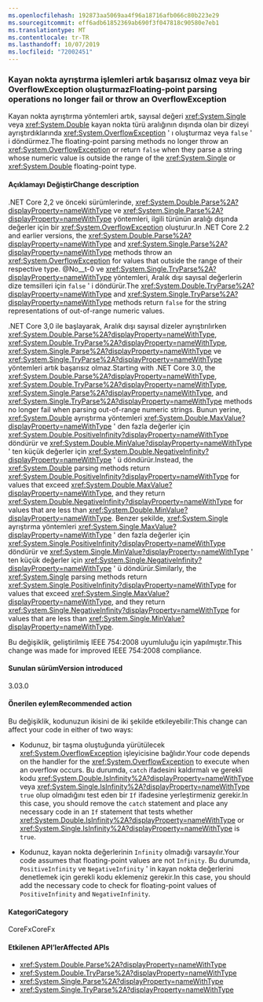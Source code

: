 ```yaml
---
ms.openlocfilehash: 192873aa5069aa4f96a18716afb066c80b223e29
ms.sourcegitcommit: eff6adb61852369ab690f3f047818c90580e7eb1
ms.translationtype: MT
ms.contentlocale: tr-TR
ms.lasthandoff: 10/07/2019
ms.locfileid: "72002451"
---
```

### <a name="floating-point-parsing-operations-no-longer-fail-or-throw-an-overflowexception"></a><span data-ttu-id="664cd-101">Kayan nokta ayrıştırma işlemleri artık başarısız olmaz veya bir OverflowException oluşturmaz</span><span class="sxs-lookup"><span data-stu-id="664cd-101">Floating-point parsing operations no longer fail or throw an OverflowException</span></span>

<span data-ttu-id="664cd-102">Kayan nokta ayrıştırma yöntemleri artık, sayısal değeri <xref:System.Single> veya <xref:System.Double> kayan nokta türü aralığının dışında olan bir dizeyi ayrıştırdıklarında <xref:System.OverflowException> ' ı oluşturmaz veya `false` ' i döndürmez.</span><span class="sxs-lookup"><span data-stu-id="664cd-102">The floating-point parsing methods no longer throw an <xref:System.OverflowException> or return `false` when they parse a string whose numeric value is outside the range of the <xref:System.Single> or <xref:System.Double> floating-point type.</span></span>

#### <a name="change-description"></a><span data-ttu-id="664cd-103">Açıklamayı Değiştir</span><span class="sxs-lookup"><span data-stu-id="664cd-103">Change description</span></span>

<span data-ttu-id="664cd-104">.NET Core 2,2 ve önceki sürümlerinde, <xref:System.Double.Parse%2A?displayProperty=nameWithType> ve <xref:System.Single.Parse%2A?displayProperty=nameWithType> yöntemleri, ilgili türünün aralığı dışında değerler için bir <xref:System.OverflowException> oluşturur.</span><span class="sxs-lookup"><span data-stu-id="664cd-104">In .NET Core 2.2 and earlier versions, the <xref:System.Double.Parse%2A?displayProperty=nameWithType> and <xref:System.Single.Parse%2A?displayProperty=nameWithType> methods throw an <xref:System.OverflowException> for values that outside the range of their respective type.</span></span> <span data-ttu-id="664cd-105">@No__t-0 ve <xref:System.Single.TryParse%2A?displayProperty=nameWithType> yöntemleri, Aralık dışı sayısal değerlerin dize temsilleri için `false` ' i döndürür.</span><span class="sxs-lookup"><span data-stu-id="664cd-105">The <xref:System.Double.TryParse%2A?displayProperty=nameWithType> and <xref:System.Single.TryParse%2A?displayProperty=nameWithType> methods return `false` for the string representations of out-of-range numeric values.</span></span>

<span data-ttu-id="664cd-106">.NET Core 3,0 ile başlayarak, Aralık dışı sayısal dizeler ayrıştırılırken <xref:System.Double.Parse%2A?displayProperty=nameWithType>, <xref:System.Double.TryParse%2A?displayProperty=nameWithType>, <xref:System.Single.Parse%2A?displayProperty=nameWithType> ve <xref:System.Single.TryParse%2A?displayProperty=nameWithType> yöntemleri artık başarısız olmaz.</span><span class="sxs-lookup"><span data-stu-id="664cd-106">Starting with .NET Core 3.0, the <xref:System.Double.Parse%2A?displayProperty=nameWithType>, <xref:System.Double.TryParse%2A?displayProperty=nameWithType>, <xref:System.Single.Parse%2A?displayProperty=nameWithType>, and <xref:System.Single.TryParse%2A?displayProperty=nameWithType> methods no longer fail when parsing out-of-range numeric strings.</span></span> <span data-ttu-id="664cd-107">Bunun yerine, <xref:System.Double> ayrıştırma yöntemleri <xref:System.Double.MaxValue?displayProperty=nameWithType> ' den fazla değerler için <xref:System.Double.PositiveInfinity?displayProperty=nameWithType> döndürür ve <xref:System.Double.MinValue?displayProperty=nameWithType> ' ten küçük değerler için <xref:System.Double.NegativeInfinity?displayProperty=nameWithType> ' ü döndürür.</span><span class="sxs-lookup"><span data-stu-id="664cd-107">Instead, the <xref:System.Double> parsing methods return <xref:System.Double.PositiveInfinity?displayProperty=nameWithType> for values that exceed <xref:System.Double.MaxValue?displayProperty=nameWithType>, and they return <xref:System.Double.NegativeInfinity?displayProperty=nameWithType> for values that are less than <xref:System.Double.MinValue?displayProperty=nameWithType>.</span></span> <span data-ttu-id="664cd-108">Benzer şekilde, <xref:System.Single> ayrıştırma yöntemleri <xref:System.Single.MaxValue?displayProperty=nameWithType> ' den fazla değerler için <xref:System.Single.PositiveInfinity?displayProperty=nameWithType> döndürür ve <xref:System.Single.MinValue?displayProperty=nameWithType> ' ten küçük değerler için <xref:System.Single.NegativeInfinity?displayProperty=nameWithType> ' ü döndürür.</span><span class="sxs-lookup"><span data-stu-id="664cd-108">Similarly, the <xref:System.Single> parsing methods return <xref:System.Single.PositiveInfinity?displayProperty=nameWithType> for values that exceed <xref:System.Single.MaxValue?displayProperty=nameWithType>, and they return <xref:System.Single.NegativeInfinity?displayProperty=nameWithType> for values that are less than <xref:System.Single.MinValue?displayProperty=nameWithType>.</span></span>

<span data-ttu-id="664cd-109">Bu değişiklik, geliştirilmiş IEEE 754:2008 uyumluluğu için yapılmıştır.</span><span class="sxs-lookup"><span data-stu-id="664cd-109">This change was made for improved IEEE 754:2008 compliance.</span></span> 

#### <a name="version-introduced"></a><span data-ttu-id="664cd-110">Sunulan sürüm</span><span class="sxs-lookup"><span data-stu-id="664cd-110">Version introduced</span></span>

<span data-ttu-id="664cd-111">3.0</span><span class="sxs-lookup"><span data-stu-id="664cd-111">3.0</span></span>

#### <a name="recommended-action"></a><span data-ttu-id="664cd-112">Önerilen eylem</span><span class="sxs-lookup"><span data-stu-id="664cd-112">Recommended action</span></span>

<span data-ttu-id="664cd-113">Bu değişiklik, kodunuzun ikisini de iki şekilde etkileyebilir:</span><span class="sxs-lookup"><span data-stu-id="664cd-113">This change can affect your code in either of two ways:</span></span>

- <span data-ttu-id="664cd-114">Kodunuz, bir taşma oluştuğunda yürütülecek <xref:System.OverflowException> işleyicisine bağlıdır.</span><span class="sxs-lookup"><span data-stu-id="664cd-114">Your code depends on the handler for the <xref:System.OverflowException> to execute when an overflow occurs.</span></span> <span data-ttu-id="664cd-115">Bu durumda, `catch` ifadesini kaldırmalı ve gerekli kodu <xref:System.Double.IsInfinity%2A?displayProperty=nameWithType> veya <xref:System.Single.IsInfinity%2A?displayProperty=nameWithType> `true` olup olmadığını test eden bir `If` ifadesine yerleştirmeniz gerekir.</span><span class="sxs-lookup"><span data-stu-id="664cd-115">In this case, you should remove the `catch` statement and place any necessary code in an `If` statement that tests whether <xref:System.Double.IsInfinity%2A?displayProperty=nameWithType> or <xref:System.Single.IsInfinity%2A?displayProperty=nameWithType> is `true`.</span></span>

- <span data-ttu-id="664cd-116">Kodunuz, kayan nokta değerlerinin `Infinity` olmadığı varsayılır.</span><span class="sxs-lookup"><span data-stu-id="664cd-116">Your code assumes that floating-point values are not `Infinity`.</span></span> <span data-ttu-id="664cd-117">Bu durumda, `PositiveInfinity` ve `NegativeInfinity` ' in kayan nokta değerlerini denetlemek için gerekli kodu eklemeniz gerekir.</span><span class="sxs-lookup"><span data-stu-id="664cd-117">In this case, you should add the necessary code to check for floating-point values of `PositiveInfinity` and `NegativeInfinity`.</span></span>

#### <a name="category"></a><span data-ttu-id="664cd-118">Kategori</span><span class="sxs-lookup"><span data-stu-id="664cd-118">Category</span></span>

<span data-ttu-id="664cd-119">CoreFx</span><span class="sxs-lookup"><span data-stu-id="664cd-119">CoreFx</span></span>

#### <a name="affected-apis"></a><span data-ttu-id="664cd-120">Etkilenen API’ler</span><span class="sxs-lookup"><span data-stu-id="664cd-120">Affected APIs</span></span>

- <xref:System.Double.Parse%2A?displayProperty=nameWithType>
- <xref:System.Double.TryParse%2A?displayProperty=nameWithType>
- <xref:System.Single.Parse%2A?displayProperty=nameWithType>
- <xref:System.Single.TryParse%2A?displayProperty=nameWithType>

<!--

### Affected APIs

- `Overload:System.Double.Parse`
- `Overload:System.Double.TryParse`
- `Overload:System.Single.Parse`
- `Overload:System.Single.TryParse`

-->
